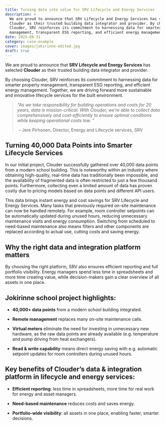 ```yaml
---
title: Turning data into value for SRV Lifecycle and Energy Services
description: >
  We are proud to announce that SRV Lifecycle and Energy Services has selected
  Clouder as their trusted building data integrator and provider. By choosing
  Clouder, SRV reinforces its commitment to harnessing data for smarter property
  management, transparent ESG reporting, and efficient energy management.
date: 2025-08-31
category: case-example
cover: images/jokirinne-edited.jpg
draft: true
---
```

We are proud to announce that **SRV Lifecycle and Energy Services** has selected **Clouder** as their trusted building data integrator and provider.

By choosing Clouder, SRV reinforces its commitment to harnessing data for smarter property management, transparent ESG reporting, and efficient energy management. Together, we are driving forward more sustainable and innovative lifecycle services for the built environment.

> _“As we take responsibility for building operations and costs for 20 years, data is mission-critical. With Clouder, we’re able to collect data comprehensively and cost-efficiently to ensure optimal conditions while keeping operational costs low. ”_
> 
>  – Jere Pirhonen, Director, Energy and Lifecycle services, SRV

## Turning 40,000 Data Points into Smarter Lifecycle Services

In our initial project, Clouder successfully gathered over 40,000 data points from a modern school building. This is noteworthy within an industry where obtaining high-quality, real-time data has traditionally been impossible, and the availability of fragmented data is often restricted to just a few thousand points. Furthermore, collecting even a limited amount of data has proven costly due to pricing models based on data points and different API users.

This data brings instant energy and cost savings for SRV Lifecycle and Energy Services. Many tasks that previously required on-site maintenance can now be handled remotely. For example, room controller setpoints can be automatically updated during unused hours, reducing unnecessary maintenance visits and energy consumption. Switching from scheduled to need-based maintenance also means filters and other components are replaced according to actual use, cutting costs and saving energy.

## Why the right data and integration platform matters

By choosing the right platform, SRV also ensures efficient reporting and full portfolio visibility. Energy managers spend less time in spreadsheets and more time creating value, while decision-makers gain a clear overview of all assets in one place.

## Jokirinne school project highlights:

*   **40,000+ data points** from a modern school building integrated.
    
*   **Remote management** replaces many on-site maintenance calls.
    
*   **Virtual meters** eliminate the need for investing in unnecessary new hardware, as the raw data points are already available (e.g. temperature and pump driving from heat exchangers).
    
*   **Read & write capability** means direct energy saving with e.g. automatic setpoint updates for room controllers during unused hours.
    

## Key benefits of Clouder’s data & integration platform in lifecycle and energy services:

*   **Efficient reporting**: less time in spreadsheets, more time for real work for energy and asset managers.
    
*   **Need-based maintenance** reduces costs and saves energy.
    
*   **Portfolio-wide visibility**: all assets in one place, enabling faster, smarter decisions.